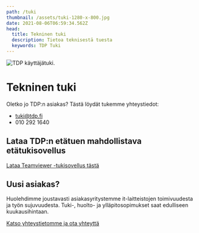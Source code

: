 ```yaml
---
path: /tuki
thumbnail: /assets/tuki-1280-x-800.jpg
date: 2021-08-06T06:59:34.562Z
head:
  title: Tekninen tuki
  description: Tietoa teknisestä tuesta
  keywords: TDP Tuki
---
```

![TDP käyttäjätuki.](/assets/tuki-1280-x-800.jpg)

# Tekninen tuki

Oletko jo TDP:n asiakas? Tästä löydät tukemme yhteystiedot:

* tuki@tdp.fi
* 010 292 1640

## Lataa TDP:n etätuen mahdollistava etätukisovellus

<a href="https://get.teamviewer.com/vcgecef" class="btn btn-large btn-primary">Lataa  Teamviewer -tukisovellus tästä</a>

## Uusi asiakas?

Huolehdimme joustavasti asiakasyritystemme it-laitteistojen toimivuudesta ja työn sujuvuudesta. Tuki-, huolto- ja ylläpitosopimukset saat edulliseen kuukausihintaan.

<a href="/yritys">Katso yhteystietomme ja ota yhteyttä</a>